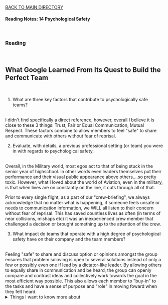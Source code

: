 [BACK TO MAIN DIRECTORY](../README.md)

#### Reading Notes: 14 Psychological Safety
<br>

### Reading
<br>

## What Google Learned From Its Quest to Build the Perfect Team
<br>


1. What are three key factors that contribute to psychologically safe teams?
<br>
I didn't find specifically a direct reference, however, overall I believe it is close to these 3 things: Trust, Fair or Equal Communication, Mutual Respect. These factors combine to allow members to feel "safe" to share and communicate with others without fear of reprisal.

2. Evaluate, with details, a previous professional setting (or team) you were in with regards to psychological safety.
<br>
Overall, in the Military world, most egos act to that of being stuck in the senior year of highschool. In other words even leaders themselves put their performance and their visual public appearance above others....so pretty toxic. However, what I loved about the world of Aviation, even in the military, is that when lives are on constantly on the line, it cuts through all of that.

Prior to every single flight, as a part of our "crew-briefing", we always acknowledge that no matter what is happening, if someone feels unsafe or needs to communication information, we WILL all listen to their concern without fear of reprisal. This has saved countless lives as often (in terms of near collisions, mishaps etc) it was an inexperienced crew member that challenged a decision or brought something up to the attention of the crew.

3. What impact do teams that operate with a high degree of psychological safety have on their company and the team members?
<br>
Feeling "safe" to share and discuss option or opinions amongst the group ensures that problem soloving is open to several solutions instead of only a few or possibly even one if lead by a dictator-like leader. By allowing others to equally share in communication and be heard, the group can openly compare and contrast ideas and collectively work towards the goal in the most efficient way possible. This also allows each member to "buy-in" to the tasks and have a sense of purpose and "role" in moving foward when they felt heard.



<details>
<summary>Things I want to know more about</summary>

Begin writing here...
  
</details>
